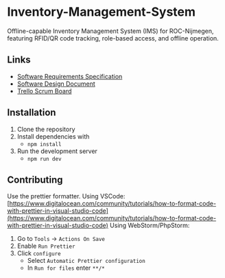 # Inventory-Management-System

Offline-capable Inventory Management System (IMS) for ROC-Nijmegen, featuring RFID/QR code tracking, role-based access, and offline operation.

## Links

- [Software Requirements Specification](docs/requirements/SRS.md)
- [Software Design Document](docs/design/SDD.md)
- [Trello Scrum Board](https://trello.com/b/nBocIY3L/inventory-management-system)

## Installation

1. Clone the repository
2. Install dependencies with
   - `npm install`
3. Run the development server
   - `npm run dev`

## Contributing

Use the prettier formatter.
Using VSCode: [https://www.digitalocean.com/community/tutorials/how-to-format-code-with-prettier-in-visual-studio-code](https://www.digitalocean.com/community/tutorials/how-to-format-code-with-prettier-in-visual-studio-code)
Using WebStorm/PhpStorm:

1. Go to `Tools` -> `Actions On Save`
2. Enable `Run Prettier`
3. Click `configure`
   - Select `Automatic Prettier configuration`
   - In `Run for files` enter `**/*`
